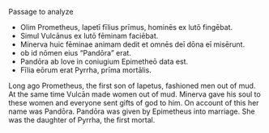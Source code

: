 Passage to analyze
- Olim Prometheus, Iapetī fīlius prīmus, hominēs ex lutō fingēbat.
- Simul Vulcānus ex lutō fēminam faciēbat.
- Minerva huic fēminae animam dedit et omnēs deī dōna eī misērunt.
- ob id nōmen eius “Pandōra” erat.
- Pandōra ab Iove in coniugium Epimetheō data est.
- Fīlia eōrum erat Pyrrha, prīma mortālis.


Long ago Prometheus, the first son of Iapetus, fashioned men out of mud.
At the same time Vulcān made women out of mud.
Minerva gave his soul to these women and everyone sent gifts of god to him.
On account of this her name was Pandōra.
Pandōra was given by Epimetheus into marriage.
She was the daughter of Pyrrha, the first mortal.
